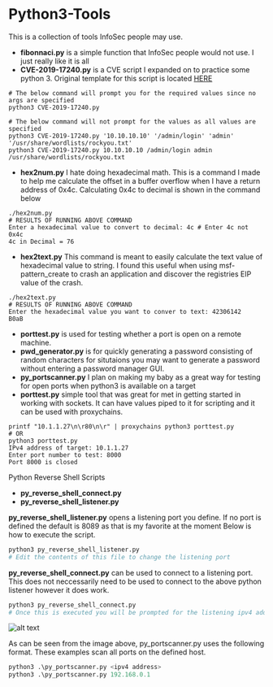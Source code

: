 # Python3-Tools
This is a collection of tools InfoSec people may use. 
- __fibonnaci.py__ is a simple function that InfoSec people would not use. I just really like it is all
- __CVE-2019-17240.py__ is a CVE script I expanded on to practice some python 3. Original template for this script is located [HERE](https://rastating.github.io/bludit-brute-force-mitigation-bypass/) 
```python3
# The below command will prompt you for the required values since no args are specified
python3 CVE-2019-17240.py

# The below command will not prompt for the values as all values are specified
python3 CVE-2019-17240.py '10.10.10.10' '/admin/login' 'admin' '/usr/share/wordlists/rockyou.txt'
python3 CVE-2019-17240.py 10.10.10.10 /admin/login admin /usr/share/wordlists/rockyou.txt
```
- __hex2num.py__ I hate doing hexadecimal math. This is a command I made to help me calculate the offset in a buffer overflow when I have a return address of 0x4c. Calculating 0x4c to decimal is shown in the command below
```python3
./hex2num.py
# RESULTS OF RUNNING ABOVE COMMAND
Enter a hexadecimal value to convert to decimal: 4c # Enter 4c not 0x4c
4c in Decimal = 76
```
- __hex2text.py__ This command is meant to easily calculate the text value of hexadecimal value to string. I found this useful when using msf-pattern_create to crash an application and discover the registries EIP value of the crash.
```python3
./hex2text.py
# RESULTS OF RUNNING ABOVE COMMAND
Enter the hexadecimal value you want to conver to text: 42306142
B0aB
```
- __porttest.py__ is used for testing whether a port is open on a remote machine.
- __pwd_generator.py__ is for quickly generating a password consisting of random characters for situtaions you may want to generate a password without entering a password manager GUI. 
- __py_portscanner.py__ I plan on making my baby as a great way for testing for open ports when python3 is available on a target
- __porttest.py__ simple tool that was great for met in getting started in working with sockets. It can have values piped to it for scripting and it can be used with proxychains.
```python3
printf "10.1.1.27\n\r80\n\r" | proxychains python3 porttest.py
# OR
python3 porttest.py
IPv4 address of target: 10.1.1.27    
Enter port number to test: 8000
Port 8000 is closed
```

Python Reverse Shell Scripts
- __py_reverse_shell_connect.py__
- __py_reverse_shell_listener.py__ 

__py_reverse_shell_listener.py__ opens a listening port you define. If no port is defined the default is 8089 as that is my favorite at the moment
Below is how to execute the script. 
```python
python3 py_reverse_shell_listener.py
# Edit the contents of this file to change the listening port
```
__py_reverse_shell_connect.py__ can be used to connect to a listening port. This does not neccessarily need to be used to connect to the above python listener however it does work.
```python
python3 py_reverse_shell_connect.py
# Once this is executed you will be prompted for the listening ipv4 address and port
```

![alt text](https://raw.githubusercontent.com/tobor88/Python3-Tools/master/portscanner.png "Py Port Scanner")

As can be seen from the image above, py_portscanner.py uses the following format. These examples scan all ports on the defined host.
```python
python3 .\py_portscanner.py <ipv4 address>
python3 .\py_portscanner.py 192.168.0.1
```

